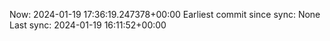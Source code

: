 Now: 2024-01-19 17:36:19.247378+00:00 Earliest commit since sync: None Last sync: 2024-01-19 16:11:52+00:00
